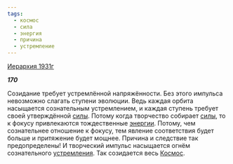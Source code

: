 ```yaml
---
tags:
  - космос
  - сила
  - энергия
  - причина
  - устремление
---
```

[Иерархия 1931г](https://127.0.0.1:4002/agni/1931)

___170___

Созидание требует устремлённой напряжённости. Без этого импульса невозможно слагать ступени эволюции. Ведь каждая орбита насыщается сознательным устремлением, и каждая ступень требует своей утверждённой [силы](../../../tags/#сила). Потому когда творчество собирает [силы](../../../tags/#сила), то к фокусу привлекаются тождественные [энергии](../../../tags/#энергия). Потому, чем сознательнее отношение к фокусу, тем явление соответствия будет больше и притяжение будет мощнее. Причина и следствие так предопределены! И творческий импульс насыщается огнём сознательного [устремления](../../../tags/#устремление). Так созидается весь [Космос](../../../tags/#космос).   

